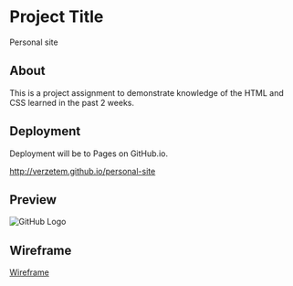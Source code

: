 # Project Title

Personal site 

## About

This is a project assignment to demonstrate knowledge of the HTML and CSS learned in the past 2 weeks.

## Deployment 

Deployment will be to Pages on GitHub.io. 

http://verzetem.github.io/personal-site

## Preview

![GitHub Logo](https://i.imgur.com/TK4XGrR.png)

## Wireframe

[Wireframe](https://wireframe.cc/)
